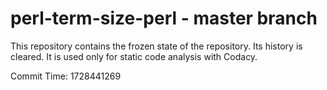 # perl-term-size-perl - master branch

This repository contains the frozen state of the repository.
Its history is cleared. It is used only for static code
analysis with Codacy.

Commit Time: 1728441269